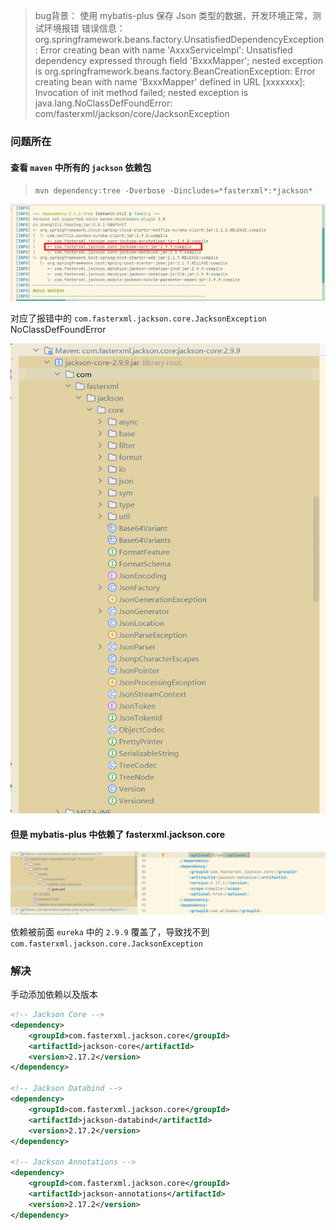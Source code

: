 > bug背景： 使用 mybatis-plus 保存 Json 类型的数据，开发环境正常，测试环境报错
> 错误信息：
> org.springframework.beans.factory.UnsatisfiedDependencyException: Error creating bean with name 'AxxxServiceImpl': Unsatisfied dependency expressed through field 'BxxxMapper'; nested exception is org.springframework.beans.factory.BeanCreationException: Error creating bean with name 'BxxxMapper' defined in URL [xxxxxxx]: Invocation of init method failed; nested exception is java.lang.NoClassDefFoundError: com/fasterxml/jackson/core/JacksonException

### 问题所在

#### 查看 `maven` 中所有的 `jackson` 依赖包

> `mvn dependency:tree -Dverbose -Dincludes=*fasterxml*:*jackson*`

![2025-9-02-0001.png](/public/images/2025-9-02-0001.png)

对应了报错中的 `com.fasterxml.jackson.core.JacksonException` NoClassDefFoundError

![2025-9-02-0002.png](/public/images/2025-9-02-0002.png)

#### 但是 mybatis-plus 中依赖了 fasterxml.jackson.core

![2025-9-02-0003.png](/public/images/2025-9-02-0003.png)

依赖被前面 `eureka` 中的 `2.9.9` 覆盖了，导致找不到 `com.fasterxml.jackson.core.JacksonException`

### 解决

手动添加依赖以及版本

```xml
<!-- Jackson Core -->
<dependency>
    <groupId>com.fasterxml.jackson.core</groupId>
    <artifactId>jackson-core</artifactId>
    <version>2.17.2</version>
</dependency>

<!-- Jackson Databind -->
<dependency>
    <groupId>com.fasterxml.jackson.core</groupId>
    <artifactId>jackson-databind</artifactId>
    <version>2.17.2</version>
</dependency>

<!-- Jackson Annotations -->
<dependency>
    <groupId>com.fasterxml.jackson.core</groupId>
    <artifactId>jackson-annotations</artifactId>
    <version>2.17.2</version>
</dependency>
```
